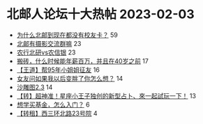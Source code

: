 # 北邮人论坛十大热帖 2023-02-03

- [为什么北邮到现在都没有校友卡？](https://bbs.byr.cn/article/Talking/6378908) 59
- [北邮有摄影交流群嘛](https://bbs.byr.cn/article/Photo/268985) 23
- [农行北研vs农信银](https://bbs.byr.cn/article/Job/2183724) 23
- [搬砖，什么时候能年薪百万，并且在40岁之前](https://bbs.byr.cn/article/WorkLife/1195831) 17
- [【王道】帮95年小姐姐征友](https://bbs.byr.cn/article/Friends/2030125) 16
- [女友问如果我以后变胖了你怎么想？](https://bbs.byr.cn/article/Feeling/3197994) 14
- [沙雕图2.3](https://bbs.byr.cn/article/Picture/3336357) 14
- [【转】超神准！星座小王子独创的新型占卜、來一起試玩一下！](https://bbs.byr.cn/article/Constellations/326533) 13
- [想学买基金，怎么入门？](https://bbs.byr.cn/article/Financial/82516) 6
- [【转租】西三环北路23号院](https://bbs.byr.cn/article/Home/134825) 4



